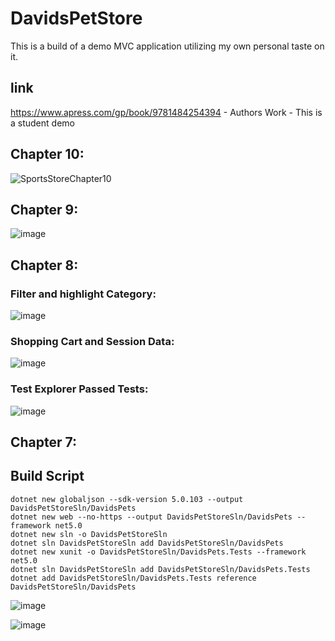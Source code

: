 # DavidsPetStore
This is a build of a demo MVC application utilizing my own personal taste on it.
## link
https://www.apress.com/gp/book/9781484254394 - Authors Work - This is a student demo

## Chapter 10:
![SportsStoreChapter10](https://user-images.githubusercontent.com/77302336/114818238-4eddf880-9d70-11eb-9318-fa944e2d63a8.JPG)


## Chapter 9:

![image](https://user-images.githubusercontent.com/77302336/114110371-37909e00-988c-11eb-9b25-adf99c34e139.JPG)


## Chapter 8:

### Filter and highlight Category:
![image](https://user-images.githubusercontent.com/77302336/113456691-c7cd6f80-93c2-11eb-93ab-313723ba2998.png)

### Shopping Cart and Session Data:
![image](https://user-images.githubusercontent.com/77302336/113456731-eaf81f00-93c2-11eb-95d8-2f0a6dca9715.png)

### Test Explorer Passed Tests:
![image](https://user-images.githubusercontent.com/77302336/113456804-1d098100-93c3-11eb-9648-7e7ba9f91f42.png)


## Chapter 7:

## Build Script
    dotnet new globaljson --sdk-version 5.0.103 --output DavidsPetStoreSln/DavidsPets
    dotnet new web --no-https --output DavidsPetStoreSln/DavidsPets --framework net5.0
    dotnet new sln -o DavidsPetStoreSln
    dotnet sln DavidsPetStoreSln add DavidsPetStoreSln/DavidsPets 
    dotnet new xunit -o DavidsPetStoreSln/DavidsPets.Tests --framework net5.0
    dotnet sln DavidsPetStoreSln add DavidsPetStoreSln/DavidsPets.Tests 
    dotnet add DavidsPetStoreSln/DavidsPets.Tests reference DavidsPetStoreSln/DavidsPets

![image](https://user-images.githubusercontent.com/77302336/112680416-94bb3700-8e2a-11eb-8d2a-e9f5734563f5.png)

![image](https://user-images.githubusercontent.com/77302336/112707137-30b66400-8e66-11eb-8889-e56c16ffd348.png)

